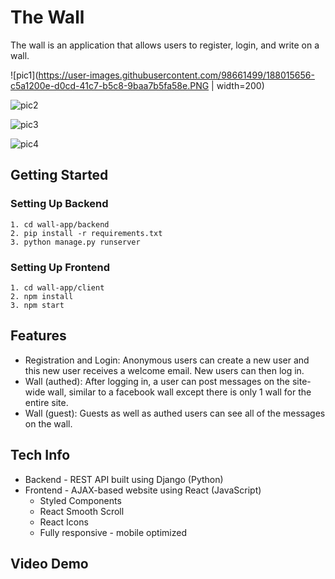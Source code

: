 # The Wall

The wall is an application that allows users to register, login, and write on a wall.

![pic1](https://user-images.githubusercontent.com/98661499/188015656-c5a1200e-d0cd-41c7-b5c8-9baa7b5fa58e.PNG | width=200)

![pic2](https://user-images.githubusercontent.com/98661499/188015729-8e253fcf-7ce9-4954-b9c2-7bcee1cc1067.PNG)

![pic3](https://user-images.githubusercontent.com/98661499/188015779-8aa10606-2ea4-4531-b97d-2f4511f4f90d.PNG)

![pic4](https://user-images.githubusercontent.com/98661499/188015813-ba74dc21-75dd-4af8-bf27-f41252650156.PNG)


## Getting Started
### Setting Up Backend

    1. cd wall-app/backend
    2. pip install -r requirements.txt
    3. python manage.py runserver

### Setting Up Frontend
    
    1. cd wall-app/client
    2. npm install
    3. npm start


## Features
- Registration and Login: Anonymous users can create a new user and this new user receives a welcome email. New users can then log in.
- Wall (authed):  After logging in, a user can post messages on the site-wide wall, similar to a facebook wall except there is only 1 wall for the entire site.  
- Wall (guest): Guests as well as authed users can see all of the messages on the wall.

## Tech Info
- Backend - REST API built using Django (Python)
- Frontend - AJAX-based website using React (JavaScript)
    - Styled Components
    - React Smooth Scroll
    - React Icons
    - Fully responsive - mobile optimized
    
## Video Demo


